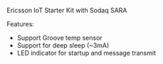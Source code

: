Ericsson IoT Starter Kit with Sodaq SARA

Features:
  - Support Groove temp sensor
  - Support for deep sleep (~3mA)
  - LED indicator for startup and message transmit

